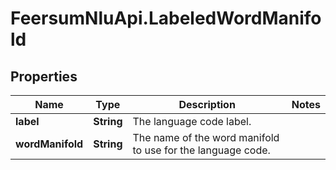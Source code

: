 # FeersumNluApi.LabeledWordManifold

## Properties
Name | Type | Description | Notes
------------ | ------------- | ------------- | -------------
**label** | **String** | The language code label. | 
**wordManifold** | **String** | The name of the word manifold to use for the language code. | 


